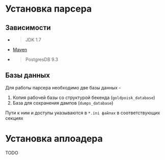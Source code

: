 # Установка парсера

## Зависимости

* > JDK 1.7
* [Maven](http://maven.apache.org/index.html)
* > PostgresDB 9.3

## Базы данных

Для работы парсера необходимо две базы данных -

1. Копия рабочей базы со структурой бекенда (`goldpoisk_database`)
2. База для сохранения дампов (`dumps_database`)

Пути к ним и доступы указываются в `*.ini файлах` в соответствующих секциях

# Установка аплоадера
TODO
